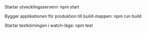 Startar utvecklingsservern: npm start

Bygger applikationen för produktion till build-mappen: npm run build

Startar testkörningen i watch-läge: npm test

 
